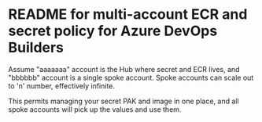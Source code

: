 # README for multi-account ECR and secret policy for Azure DevOps Builders

Assume "aaaaaaa" account is the Hub where secret and ECR lives, 
and "bbbbbb" account is a single spoke account. Spoke accounts can 
scale out to 'n' number, effectively infinite. 

This permits managing your secret PAK and image in one place, and 
all spoke accounts will pick up the values and use them. 